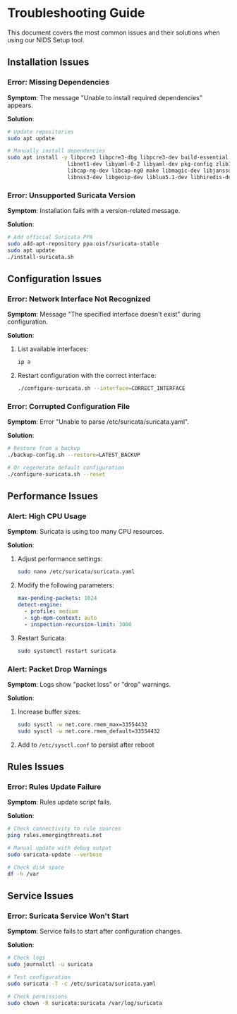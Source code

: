 # Troubleshooting Guide

This document covers the most common issues and their solutions when using our NIDS Setup tool.

## Installation Issues

### Error: Missing Dependencies

**Symptom**: The message "Unable to install required dependencies" appears.

**Solution**:
```bash
# Update repositories
sudo apt update

# Manually install dependencies
sudo apt install -y libpcre3 libpcre3-dbg libpcre3-dev build-essential libpcap-dev \
                   libnet1-dev libyaml-0-2 libyaml-dev pkg-config zlib1g zlib1g-dev \
                   libcap-ng-dev libcap-ng0 make libmagic-dev libjansson-dev        \
                   libnss3-dev libgeoip-dev liblua5.1-dev libhiredis-dev libevent-dev
```

### Error: Unsupported Suricata Version

**Symptom**: Installation fails with a version-related message.

**Solution**:
```bash
# Add official Suricata PPA
sudo add-apt-repository ppa:oisf/suricata-stable
sudo apt update
./install-suricata.sh
```

## Configuration Issues

### Error: Network Interface Not Recognized

**Symptom**: Message "The specified interface doesn't exist" during configuration.

**Solution**:
1. List available interfaces:
   ```bash
   ip a
   ```
2. Restart configuration with the correct interface:
   ```bash
   ./configure-suricata.sh --interface=CORRECT_INTERFACE
   ```

### Error: Corrupted Configuration File

**Symptom**: Error "Unable to parse /etc/suricata/suricata.yaml".

**Solution**:
```bash
# Restore from a backup
./backup-config.sh --restore=LATEST_BACKUP

# Or regenerate default configuration
./configure-suricata.sh --reset
```

## Performance Issues

### Alert: High CPU Usage

**Symptom**: Suricata is using too many CPU resources.

**Solution**:
1. Adjust performance settings:
   ```bash
   sudo nano /etc/suricata/suricata.yaml
   ```
2. Modify the following parameters:
   ```yaml
   max-pending-packets: 1024
   detect-engine:
     - profile: medium
     - sgh-mpm-context: auto
     - inspection-recursion-limit: 3000
   ```
3. Restart Suricata:
   ```bash
   sudo systemctl restart suricata
   ```

### Alert: Packet Drop Warnings

**Symptom**: Logs show "packet loss" or "drop" warnings.

**Solution**:
1. Increase buffer sizes:
   ```bash
   sudo sysctl -w net.core.rmem_max=33554432
   sudo sysctl -w net.core.rmem_default=33554432
   ```
2. Add to `/etc/sysctl.conf` to persist after reboot

## Rules Issues

### Error: Rules Update Failure

**Symptom**: Rules update script fails.

**Solution**:
```bash
# Check connectivity to rule sources
ping rules.emergingthreats.net

# Manual update with debug output
sudo suricata-update --verbose

# Check disk space
df -h /var
```

## Service Issues

### Error: Suricata Service Won't Start

**Symptom**: Service fails to start after configuration changes.

**Solution**:
```bash
# Check logs
sudo journalctl -u suricata

# Test configuration
sudo suricata -T -c /etc/suricata/suricata.yaml

# Check permissions
sudo chown -R suricata:suricata /var/log/suricata
```